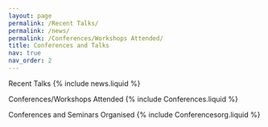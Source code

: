 ```yaml
---
layout: page
permalink: /Recent Talks/
permalink: /news/
permalink: /Conferences/Workshops Attended/
title: Conferences and Talks
nav: true
nav_order: 2
---
```


Recent Talks
{% include news.liquid %}


Conferences/Workshops Attended
{% include Conferences.liquid %}

Conferences and Seminars Organised
{% include Conferencesorg.liquid %}


